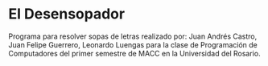 # El Desensopador

Programa para resolver sopas de letras realizado por: Juan Andrés Castro, Juan Felipe Guerrero, Leonardo Luengas para la clase de Programación de Computadores del primer semestre
de MACC en la Universidad del Rosario.
